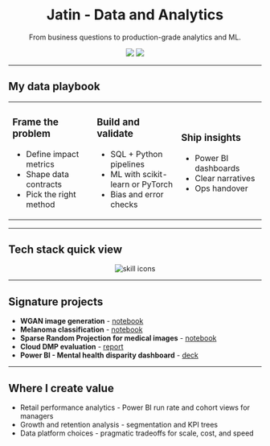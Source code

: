<h1 align="center">Jatin - Data and Analytics</h1>
<p align="center">
  From business questions to production-grade analytics and ML.
</p>

<p align="center">
  <a href="http://linkedin.com/in/jatin-j-b9205815b" title="LinkedIn"><img src="https://img.shields.io/badge/LinkedIn-0A66C2?style=for-the-badge&logo=linkedin&logoColor=white"/></a>
  <a href="mailto:jatinjassi930@gmail.com" title="Email"><img src="https://img.shields.io/badge/Email-D14836?style=for-the-badge&logo=gmail&logoColor=white"/></a>
</p>

---

## My data playbook
<div align="center">

<table>
  <tr>
    <td width="33%">
      <h3>Frame the problem</h3>
      <ul>
        <li>Define impact metrics</li>
        <li>Shape data contracts</li>
        <li>Pick the right method</li>
      </ul>
    </td>
    <td width="33%">
      <h3>Build and validate</h3>
      <ul>
        <li>SQL + Python pipelines</li>
        <li>ML with scikit-learn or PyTorch</li>
        <li>Bias and error checks</li>
      </ul>
    </td>
    <td width="33%">
      <h3>Ship insights</h3>
      <ul>
        <li>Power BI dashboards</li>
        <li>Clear narratives</li>
        <li>Ops handover</li>
      </ul>
    </td>
  </tr>
</table>

</div>

---

## Tech stack quick view
<p align="center">
  <img src="https://skillicons.dev/icons?i=python,sql,postgres,mysql,azure,aws,gcp,git,github,linux,pytorch,tensorflow,sklearn,tableau,powerbi,excel&perline=8" alt="skill icons"/>
</p>

---

## Signature projects
- <strong>WGAN image generation</strong> - <a href="https://github.com/528465j/AIHI/blob/main/Image-Generation-with-WGAN-D1.ipynb">notebook</a>  
- <strong>Melanoma classification</strong> - <a href="https://github.com/528465j/AIHI/blob/main/Dermoscopic-Image-Classification-of-Melanoma.ipynb">notebook</a>  
- <strong>Sparse Random Projection for medical images</strong> - <a href="https://github.com/528465j/AIHI/blob/main/Sparse-Random-Projection.ipynb">notebook</a>  
- <strong>Cloud DMP evaluation</strong> - <a href="https://drive.google.com/file/d/1QJpQT0IysxDjlVBvz0Uw1huy4T1wxCP-/view?usp=sharing">report</a>  
- <strong>Power BI - Mental health disparity dashboard</strong> - <a href="https://drive.google.com/file/d/1GSrHGZ8SVjH4nPCBkyrnEAlYR4kkX_yQ/view?usp=sharing">deck</a>  

---

## Where I create value
- Retail performance analytics - Power BI run rate and cohort views for managers
- Growth and retention analysis - segmentation and KPI trees
- Data platform choices - pragmatic tradeoffs for scale, cost, and speed
